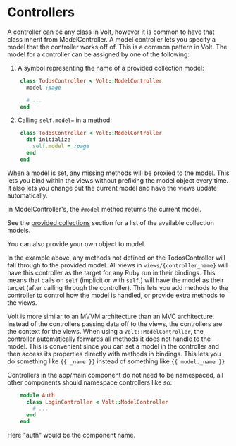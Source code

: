 # Controllers

A controller can be any class in Volt, however it is common to have that class inherit from ModelController.  A model controller lets you specify a model that the controller works off of.  This is a common pattern in Volt.  The model for a controller can be assigned by one of the following:

1. A symbol representing the name of a provided collection model:

```ruby
    class TodosController < Volt::ModelController
      model :page

      # ...
    end
```

2. Calling `self.model=` in a method:

```ruby
    class TodosController < Volt::ModelController
      def initialize
        self.model = :page
      end
    end
```

When a model is set, any missing methods will be proxied to the model.  This lets you bind within the views without prefixing the model object every time.  It also lets you change out the current model and have the views update automatically.

In ModelController's, the `#model` method returns the current model.

See the [provided collections](#provided-collections) section for a list of the available collection models.

You can also provide your own object to model.

In the example above, any methods not defined on the TodosController will fall through to the provided model.  All views in ```views/{controller_name}``` will have this controller as the target for any Ruby run in their bindings.  This means that calls on ```self``` (implicit or with ```self```.) will have the model as their target (after calling through the controller).  This lets you add methods to the controller to control how the model is handled, or provide extra methods to the views.

Volt is more similar to an MVVM architecture than an MVC architecture.  Instead of the controllers passing data off to the views, the controllers are the context for the views.  When using a ```Volt::ModelController```, the controller automatically forwards all methods it does not handle to the model.  This is convenient since you can set a model in the controller and then access its properties directly with methods in bindings.  This lets you do something like ```{{ _name }}``` instead of something like ```{{ model._name }}```

Controllers in the app/main component do not need to be namespaced, all other components should namespace controllers like so:

```ruby
    module Auth
      class LoginController < Volt::ModelController
        # ...
      end
    end
```

Here "auth" would be the component name.
